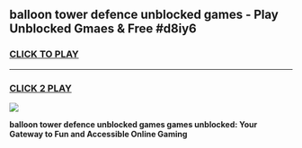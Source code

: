 
## balloon tower defence unblocked games - Play Unblocked Gmaes & Free #d8iy6
<h3>
<a href="https://premium.freeplayer.one?title=balloon_tower_defence_unblocked_games&ref=01M">CLICK TO PLAY</a></h3>
<hr>

<h3>
<a href="https://premium.freeplayer.one?title=balloon_tower_defence_unblocked_games&ref=01M">CLICK 2 PLAY</a>
  
</h3>

<a href="https://premium.freeplayer.one?title=balloon_tower_defence_unblocked_games&ref=01M"><img src="https://clearcache.store/games.png"></a>


**balloon tower defence unblocked games games unblocked: Your Gateway to Fun and Accessible Online Gaming**
